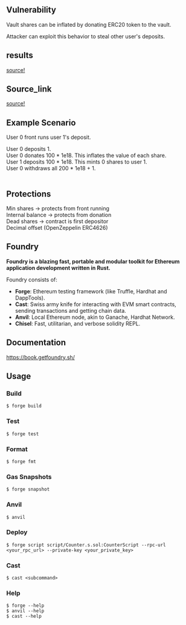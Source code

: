 ## Vulnerability
Vault shares can be inflated by donating ERC20 token to the vault.

Attacker can exploit this behavior to steal other user's deposits.

## results
[source!](/results/results.png)


## Source_link 
[source!](https://solidity-by-example.org/hacks/vault-inflation/)


## Example Scenario
User 0 front runs user 1's deposit.

User 0 deposits 1. <br>
User 0 donates 100 * 1e18. This inflates the value of each share.<br>
User 1 deposits 100 * 1e18. This mints 0 shares to user 1.<br>
User 0 withdraws all 200 * 1e18 + 1.<br>
<br>

## Protections
Min shares -> protects from front running<br>
Internal balance -> protects from donation<br>
Dead shares -> contract is first depositor<br>
Decimal offset (OpenZeppelin ERC4626)<br>

## Foundry

**Foundry is a blazing fast, portable and modular toolkit for Ethereum application development written in Rust.**

Foundry consists of:

-   **Forge**: Ethereum testing framework (like Truffle, Hardhat and DappTools).
-   **Cast**: Swiss army knife for interacting with EVM smart contracts, sending transactions and getting chain data.
-   **Anvil**: Local Ethereum node, akin to Ganache, Hardhat Network.
-   **Chisel**: Fast, utilitarian, and verbose solidity REPL.

## Documentation

https://book.getfoundry.sh/

## Usage

### Build

```shell
$ forge build
```

### Test

```shell
$ forge test
```

### Format

```shell
$ forge fmt
```

### Gas Snapshots

```shell
$ forge snapshot
```

### Anvil

```shell
$ anvil
```

### Deploy

```shell
$ forge script script/Counter.s.sol:CounterScript --rpc-url <your_rpc_url> --private-key <your_private_key>
```

### Cast

```shell
$ cast <subcommand>
```

### Help

```shell
$ forge --help
$ anvil --help
$ cast --help
```
